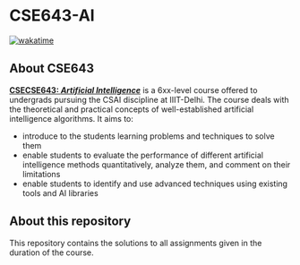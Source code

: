 # CSE643-AI

[![wakatime](https://wakatime.com/badge/user/018c271e-45c3-428e-96ed-b810274da52c/project/5aaddef0-3680-4501-9856-cf10f4de311d.svg)](https://wakatime.com/badge/user/018c271e-45c3-428e-96ed-b810274da52c/project/5aaddef0-3680-4501-9856-cf10f4de311d)

## About CSE643

**[CSECSE643: *Artificial Intelligence*](http://techtree.iiitd.edu.in/viewDescription/filename?=CSE643)** is a 6xx-level course offered to undergrads pursuing the CSAI discipline at IIIT-Delhi. The course deals with the theoretical and practical concepts of well-established artificial intelligence algorithms. It aims to:

- introduce to the students learning problems and techniques to solve them
- enable students to evaluate the performance of different artificial intelligence methods quantitatively, analyze them, and comment on their limitations
- enable students to identify and use advanced techniques using existing tools and AI libraries

## About this repository

This repository contains the solutions to all assignments given in the duration of the course.
